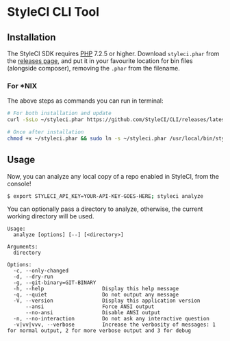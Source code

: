 # StyleCI CLI Tool

## Installation

The StyleCI SDK requires [PHP](https://php.net) 7.2.5 or higher. Download `styleci.phar` from the [releases page](https://github.com/StyleCI/CLI/releases/latest), and put it in your favourite location for bin files (alongside composer), removing the `.phar` from the filename.

### For \*NIX

The above steps as commands you can run in terminal:
```bash
# For both installation and update
curl -SsLo ~/styleci.phar https://github.com/StyleCI/CLI/releases/latest/download/styleci.phar

# Once after installation
chmod +x ~/styleci.phar && sudo ln -s ~/styleci.phar /usr/local/bin/styleci
```


## Usage

Now, you can analyze any local copy of a repo enabled in StyleCI, from the console!

```bash
$ export STYLECI_API_KEY=YOUR-API-KEY-GOES-HERE; styleci analyze
```

You can optionally pass a directory to analyze, otherwise, the current working directory will be used.

```
Usage:
  analyze [options] [--] [<directory>]

Arguments:
  directory                    

Options:
  -c, --only-changed           
  -d, --dry-run                
  -g, --git-binary=GIT-BINARY  
  -h, --help                   Display this help message
  -q, --quiet                  Do not output any message
  -V, --version                Display this application version
      --ansi                   Force ANSI output
      --no-ansi                Disable ANSI output
  -n, --no-interaction         Do not ask any interactive question
  -v|vv|vvv, --verbose         Increase the verbosity of messages: 1 for normal output, 2 for more verbose output and 3 for debug
```
